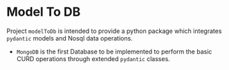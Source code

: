 # Model To DB

Project `modelToDb` is intended to provide a python package which integrates `pydantic` models and Nosql data operations.

- `MongoDB` is the first Database to be implemented to perform the basic CURD operations through extended `pydantic` classes.

